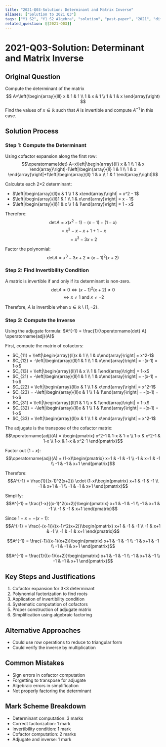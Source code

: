 ```yaml
---
title: "2021-Q03-Solution: Determinant and Matrix Inverse"
aliases: ["Solution to 2021 Q3"]
tags: ["Y1_S2", "Y1_S2_Algebra", "solution", "past-paper", "2021", "difficulty-challenging", "determinant", "inverse"]
related_question: [[2021-Q03]]
---
```


# 2021-Q03-Solution: Determinant and Matrix Inverse

## Original Question
Compute the determinant of the matrix
$$
A=\left(\begin{array}{lll}
x & 1 & 1 \\
1 & x & 1 \\
1 & 1 & x
\end{array}\right)
$$
Find the values of $x \in \mathbb{R}$ such that $A$ is invertible and compute $A^{-1}$ in this case.

## Solution Process

### Step 1: Compute the Determinant
Using cofactor expansion along the first row:
$$\operatorname{det} A=x\left|\begin{array}{ll}
x & 1 \\
1 & x
\end{array}\right|-1\left|\begin{array}{ll}
1 & 1 \\
1 & x
\end{array}\right|+1\left|\begin{array}{ll}
1 & x \\
1 & 1
\end{array}\right|$$

Calculate each 2×2 determinant:
- $\left|\begin{array}{ll}x & 1 \\ 1 & x\end{array}\right| = x^2 - 1$
- $\left|\begin{array}{ll}1 & 1 \\ 1 & x\end{array}\right| = x - 1$
- $\left|\begin{array}{ll}1 & x \\ 1 & 1\end{array}\right| = 1 - x$

Therefore:
$$\operatorname{det} A = x(x^2-1) - (x-1) + (1-x)$$
$$= x^3 - x - x + 1 + 1 - x$$
$$= x^3 - 3x + 2$$

Factor the polynomial:
$$\operatorname{det} A = x^3 - 3x + 2 = (x-1)^2(x+2)$$

### Step 2: Find Invertibility Condition
A matrix is invertible if and only if its determinant is non-zero.
$$\operatorname{det} A \neq 0 \iff (x-1)^2(x+2) \neq 0$$
$$\iff x \neq 1 \text{ and } x \neq -2$$

Therefore, $A$ is invertible when $x \in \mathbb{R} \setminus \{1, -2\}$.

### Step 3: Compute the Inverse
Using the adjugate formula: $A^{-1} = \frac{1}{\operatorname{det} A} \operatorname{adj}(A)$

First, compute the matrix of cofactors:
- $C_{11} = \left|\begin{array}{ll}x & 1 \\ 1 & x\end{array}\right| = x^2-1$
- $C_{12} = -\left|\begin{array}{ll}1 & 1 \\ 1 & x\end{array}\right| = -(x-1) = 1-x$
- $C_{13} = \left|\begin{array}{ll}1 & x \\ 1 & 1\end{array}\right| = 1-x$
- $C_{21} = -\left|\begin{array}{ll}1 & 1 \\ 1 & x\end{array}\right| = -(x-1) = 1-x$
- $C_{22} = \left|\begin{array}{ll}x & 1 \\ 1 & x\end{array}\right| = x^2-1$
- $C_{23} = -\left|\begin{array}{ll}x & 1 \\ 1 & 1\end{array}\right| = -(x-1) = 1-x$
- $C_{31} = \left|\begin{array}{ll}1 & 1 \\ x & 1\end{array}\right| = 1-x$
- $C_{32} = -\left|\begin{array}{ll}x & 1 \\ 1 & 1\end{array}\right| = -(x-1) = 1-x$
- $C_{33} = \left|\begin{array}{ll}x & 1 \\ 1 & x\end{array}\right| = x^2-1$

The adjugate is the transpose of the cofactor matrix:
$$\operatorname{adj}(A) = \begin{pmatrix}
x^2-1 & 1-x & 1-x \\
1-x & x^2-1 & 1-x \\
1-x & 1-x & x^2-1
\end{pmatrix}$$

Factor out $(1-x)$:
$$\operatorname{adj}(A) = (1-x)\begin{pmatrix}
x+1 & -1 & -1 \\
-1 & x+1 & -1 \\
-1 & -1 & x+1
\end{pmatrix}$$

Therefore:
$$A^{-1} = \frac{1}{(x-1)^2(x+2)} \cdot (1-x)\begin{pmatrix}
x+1 & -1 & -1 \\
-1 & x+1 & -1 \\
-1 & -1 & x+1
\end{pmatrix}$$

Simplify:
$$A^{-1} = \frac{1-x}{(x-1)^2(x+2)}\begin{pmatrix}
x+1 & -1 & -1 \\
-1 & x+1 & -1 \\
-1 & -1 & x+1
\end{pmatrix}$$

Since $1-x = -(x-1)$:
$$A^{-1} = \frac{-(x-1)}{(x-1)^2(x+2)}\begin{pmatrix}
x+1 & -1 & -1 \\
-1 & x+1 & -1 \\
-1 & -1 & x+1
\end{pmatrix}$$

$$A^{-1} = \frac{-1}{(x-1)(x+2)}\begin{pmatrix}
x+1 & -1 & -1 \\
-1 & x+1 & -1 \\
-1 & -1 & x+1
\end{pmatrix}$$

$$A^{-1} = \frac{1}{(x-1)(x+2)}\begin{pmatrix}
x+1 & -1 & -1 \\
-1 & x+1 & -1 \\
-1 & -1 & x+1
\end{pmatrix}$$

## Key Steps and Justifications
1. Cofactor expansion for 3×3 determinant
2. Polynomial factorization to find roots
3. Application of invertibility condition
4. Systematic computation of cofactors
5. Proper construction of adjugate matrix
6. Simplification using algebraic factoring

## Alternative Approaches
- Could use row operations to reduce to triangular form
- Could verify the inverse by multiplication

## Common Mistakes
- Sign errors in cofactor computation
- Forgetting to transpose for adjugate
- Algebraic errors in simplification
- Not properly factoring the determinant

## Mark Scheme Breakdown
- Determinant computation: 3 marks
- Correct factorization: 1 mark
- Invertibility condition: 1 mark
- Cofactor computation: 2 marks
- Adjugate and inverse: 1 mark

